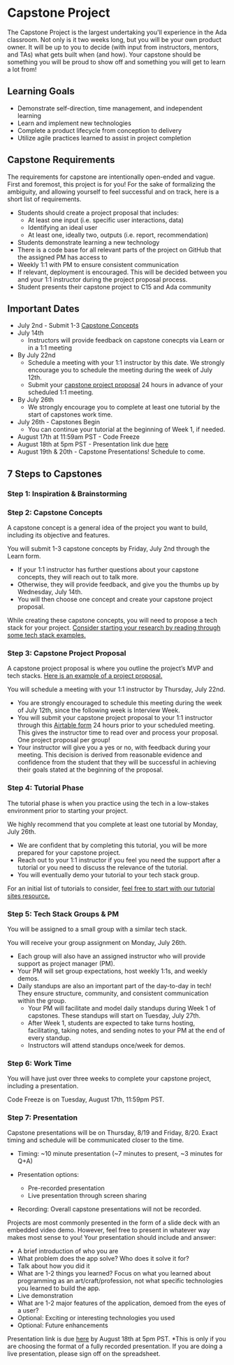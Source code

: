 # Capstone Project

The Capstone Project is the largest undertaking you'll experience in the Ada classroom. Not only is it two weeks long, but you will be your own product owner. It will be up to you to decide (with input from instructors, mentors, and TAs) what gets built when (and how). Your capstone should be something you will be proud to show off and something you will get to learn a lot from! 

## Learning Goals

- Demonstrate self-direction, time management, and independent learning
- Learn and implement new technologies
- Complete a product lifecycle from conception to delivery
- Utilize agile practices learned to assist in project completion

## Capstone Requirements

The requirements for capstone are intentionally open-ended and vague. First and foremost, this project is for you! For the sake of formalizing the ambiguity, and allowing yourself to feel successful and on track, here is a short list of requirements.

- Students should create a project proposal that includes:
  - At least one input (i.e. specific user interactions, data)
  - Identifying an ideal user
  - At least one, ideally two, outputs (i.e. report, recommendation)
- Students demonstrate learning a new technology
- There is a code base for all relevant parts of the project on GitHub that the assigned PM has access to
- Weekly 1:1 with PM to ensure consistent communication
- If relevant, deployment is encouraged. This will be decided between you and your 1:1 instructor during the project proposal process.
- Student presents their capstone project to C15 and Ada community

## Important Dates

- July 2nd - Submit 1-3 [Capstone Concepts](../concept/capstone-concept.checkpoint.md)
- July 14th
  - Instructors will provide feedback on capstone conecpts via Learn or in a 1:1 meeting
- By July 22nd
  - Schedule a meeting with your 1:1 instructor by this date. We strongly encourage you to schedule the meeting during the week of July 12th.
  - Submit your [capstone project proposal](https://airtable.com/shr3xEMBZsH0kJD8q) 24 hours in advance of your scheduled 1:1 meeting.
- By July 26th
  - We strongly encourage you to complete at least one tutorial by the start of capstones work time.
- July 26th - Capstones Begin
  - You can continue your tutorial at the beginning of Week 1, if needed.
- August 17th at 11:59am PST - Code Freeze
- August 18th at 5pm PST - Presentation link due [here](https://docs.google.com/spreadsheets/d/1ZluozTih8Jr-AxZdytRfyDV46o9DsLnz6mVCB5CT61c/edit?usp=sharing)
- August 19th & 20th - Capstone Presentations! Schedule to come.

## 7 Steps to Capstones

### Step 1: Inspiration & Brainstorming

### Step 2: Capstone Concepts
A capstone concept is a general idea of the project you want to build, including its objective and features. 

You will submit 1-3 capstone concepts by Friday, July 2nd through the Learn form. 
- If your 1:1 instructor has further questions about your capstone concepts, they will reach out to talk more. 
- Otherwise, they will provide feedback, and give you the thumbs up by Wednesday, July 14th. 
- You will then choose one concept and create your capstone project proposal. 

While creating these capstone concepts, you will need to propose a tech stack for your project. [Consider starting your research by reading through some tech stack examples.](./tech-stack-examples.md)

### Step 3: Capstone Project Proposal

A capstone project proposal is where you outline the project’s MVP and tech stacks. [Here is an example of a project proposal.](https://github.com/Ada-Developers-Academy/core-capstone/blob/main/proposal/sample-proposal.md) 

You will schedule a meeting with your 1:1 instructor by Thursday, July 22nd. 
- You are strongly encouraged to schedule this meeting during the week of July 12th, since the following week is Interview Week. 
- You will submit your capstone project proposal to your 1:1 instructor through this [Airtable form](https://airtable.com/shr3xEMBZsH0kJD8q) 24 hours prior to your scheduled meeting. This gives the instructor time to read over and process your proposal. One project proposal per group!
- Your instructor will give you a yes or no, with feedback during your meeting. This decision is derived from reasonable evidence and confidence from the student that they will be successful in achieving their goals stated at the beginning of the proposal.

### Step 4: Tutorial Phase

The tutorial phase is when you practice using the tech in a low-stakes environment prior to starting your project.

We highly recommend that you complete at least one tutorial by Monday, July 26th. 
- We are confident that by completing this tutorial, you will be more prepared for your capstone project.
- Reach out to your 1:1 instructor if you feel you need the support after a tutorial or you need to discuss the relevance of the tutorial.
- You will eventually demo your tutorial to your tech stack group.

For an initial list of tutorials to consider, [feel free to start with our tutorial sites resource.](./tutorial-sites.md)

### Step 5: Tech Stack Groups & PM

You will be assigned to a small group with a similar tech stack. 

You will receive your group assignment on Monday, July 26th. 
- Each group will also have an assigned instructor who will provide support as project manager (PM). 
- Your PM will set group expectations, host weekly 1:1s, and weekly demos.
- Daily standups are also an important part of the day-to-day in tech! They ensure structure, community, and consistent communication within the group.
  - Your PM will facilitate and model daily standups during Week 1 of capstones. These standups will start on Tuesday, July 27th.
  - After Week 1, students are expected to take turns hosting, facilitating, taking notes, and sending notes to your PM at the end of every standup.
  - Instructors will attend standups once/week for demos.

### Step 6: Work Time

You will have just over three weeks to complete your capstone project, including a presentation. 

Code Freeze is on Tuesday, August 17th, 11:59pm PST. 

### Step 7: Presentation

Capstone presentations will be on Thursday, 8/19 and Friday, 8/20. Exact timing and schedule will be communicated closer to the time.

- Timing: ~10 minute presentation (~7 minutes to present, ~3 minutes for Q+A)

- Presentation options:
  - Pre-recorded presentation
  - Live presentation through screen sharing

- Recording: Overall capstone presentations will not be recorded.

Projects are most commonly presented in the form of a slide deck with an embedded video demo. However, feel free to present in whatever way makes most sense to you! 
Your presentation should include and answer:
- A brief introduction of who you are
- What problem does the app solve? Who does it solve it for?
- Talk about how you did it
- What are 1-2 things you learned? Focus on what you learned about programming as an art/craft/profession, not what specific technologies you learned to build the app.
- Live demonstration
- What are 1-2 major features of the application, demoed from the eyes of a user?
- Optional: Exciting or interesting technologies you used
- Optional: Future enhancements

Presentation link is due [here](https://docs.google.com/spreadsheets/d/1ZluozTih8Jr-AxZdytRfyDV46o9DsLnz6mVCB5CT61c/edit?usp=sharing) by August 18th at 5pm PST.
*This is only if you are choosing the format of a fully recorded presentation. If you are doing a live presentation, please sign off on the spreadsheet.
